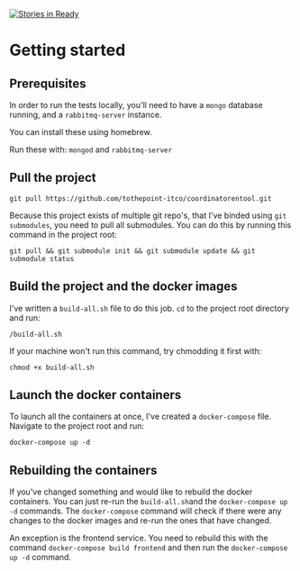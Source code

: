 [![Stories in Ready](https://badge.waffle.io/tothepoint-itco/coordinatorentool.png?label=ready&title=Ready)](https://waffle.io/tothepoint-itco/coordinatorentool)
# Getting started

## Prerequisites

In order to run the tests locally, you'll need to have a `mongo` database running, and a `rabbitmq-server` instance.

You can install these using homebrew.

Run these with: `mongod` and `rabbitmq-server`


## Pull the project

`git pull https://github.com/tothepoint-itco/coordinatorentool.git`

Because this project exists of multiple git repo's, that I've binded using `git submodules`, you need to pull all submodules. You can do this by running this command in the project root:

`git pull && git submodule init && git submodule update && git submodule status`

## Build the project and the docker images

I've written a `build-all.sh` file to do this job. `cd` to the project root directory and run:

`/build-all.sh`

If your machine won't run this command, try chmodding it first with:

`chmod +x build-all.sh`

## Launch the docker containers

To launch all the containers at once, I've created a `docker-compose` file. Navigate to the project root and run:

`docker-compose up -d`

## Rebuilding the containers

If you've changed something and would like to rebuild the docker containers. You can just re-run the `build-all.sh`and the `docker-compose up -d` commands. The `docker-compose` command will check if there were any changes to the docker images and re-run the ones that have changed.

An exception is the frontend service. You need to rebuild this with the command `docker-compose build frontend` and then run the `docker-compose up -d` command.
